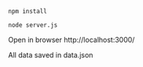 `npm install`

`node server.js`

Open in browser http://localhost:3000/

All data saved in data.json
